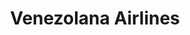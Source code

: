 ---
title: "Venezolana Airlines"
url: /caracas/venezolana-airlines-av-rio-caura/
shop: Reisebüro
---